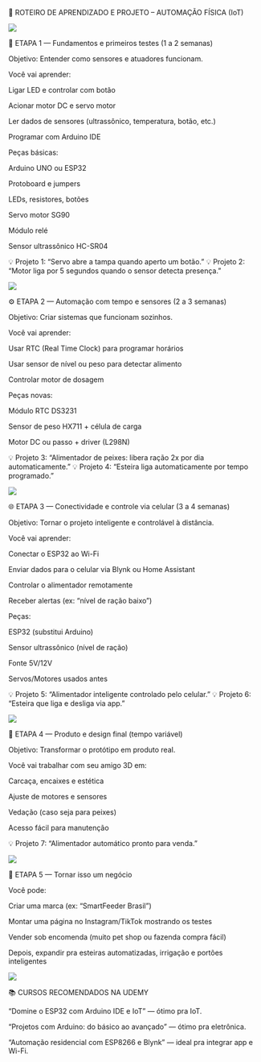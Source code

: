🚀 ROTEIRO DE APRENDIZADO E PROJETO – AUTOMAÇÃO FÍSICA (IoT)

<img src="https://user-images.githubusercontent.com/73097560/115834477-dbab4500-a447-11eb-908a-139a6edaec5c.gif">

🧩 ETAPA 1 — Fundamentos e primeiros testes (1 a 2 semanas)

Objetivo: Entender como sensores e atuadores funcionam.

Você vai aprender:

Ligar LED e controlar com botão

Acionar motor DC e servo motor

Ler dados de sensores (ultrassônico, temperatura, botão, etc.)

Programar com Arduino IDE

Peças básicas:

Arduino UNO ou ESP32

Protoboard e jumpers

LEDs, resistores, botões

Servo motor SG90

Módulo relé

Sensor ultrassônico HC-SR04

💡 Projeto 1: “Servo abre a tampa quando aperto um botão.”
💡 Projeto 2: “Motor liga por 5 segundos quando o sensor detecta presença.”

<img src="https://user-images.githubusercontent.com/73097560/115834477-dbab4500-a447-11eb-908a-139a6edaec5c.gif">

⚙️ ETAPA 2 — Automação com tempo e sensores (2 a 3 semanas)

Objetivo: Criar sistemas que funcionam sozinhos.

Você vai aprender:

Usar RTC (Real Time Clock) para programar horários

Usar sensor de nível ou peso para detectar alimento

Controlar motor de dosagem

Peças novas:

Módulo RTC DS3231

Sensor de peso HX711 + célula de carga

Motor DC ou passo + driver (L298N)

💡 Projeto 3: “Alimentador de peixes: libera ração 2x por dia automaticamente.”
💡 Projeto 4: “Esteira liga automaticamente por tempo programado.”

<img src="https://user-images.githubusercontent.com/73097560/115834477-dbab4500-a447-11eb-908a-139a6edaec5c.gif">

🌐 ETAPA 3 — Conectividade e controle via celular (3 a 4 semanas)

Objetivo: Tornar o projeto inteligente e controlável à distância.

Você vai aprender:

Conectar o ESP32 ao Wi-Fi

Enviar dados para o celular via Blynk ou Home Assistant

Controlar o alimentador remotamente

Receber alertas (ex: “nível de ração baixo”)

Peças:

ESP32 (substitui Arduino)

Sensor ultrassônico (nível de ração)

Fonte 5V/12V

Servos/Motores usados antes

💡 Projeto 5: “Alimentador inteligente controlado pelo celular.”
💡 Projeto 6: “Esteira que liga e desliga via app.”

<img src="https://user-images.githubusercontent.com/73097560/115834477-dbab4500-a447-11eb-908a-139a6edaec5c.gif">

🧠 ETAPA 4 — Produto e design final (tempo variável)

Objetivo: Transformar o protótipo em produto real.

Você vai trabalhar com seu amigo 3D em:

Carcaça, encaixes e estética

Ajuste de motores e sensores

Vedação (caso seja para peixes)

Acesso fácil para manutenção

💡 Projeto 7: “Alimentador automático pronto para venda.”

<img src="https://user-images.githubusercontent.com/73097560/115834477-dbab4500-a447-11eb-908a-139a6edaec5c.gif">

💼 ETAPA 5 — Tornar isso um negócio

Você pode:

Criar uma marca (ex: “SmartFeeder Brasil”)

Montar uma página no Instagram/TikTok mostrando os testes

Vender sob encomenda (muito pet shop ou fazenda compra fácil)

Depois, expandir pra esteiras automatizadas, irrigação e portões inteligentes

<img src="https://user-images.githubusercontent.com/73097560/115834477-dbab4500-a447-11eb-908a-139a6edaec5c.gif">

📚 CURSOS RECOMENDADOS NA UDEMY

“Domine o ESP32 com Arduino IDE e IoT” — ótimo pra IoT.

“Projetos com Arduino: do básico ao avançado” — ótimo pra eletrônica.

“Automação residencial com ESP8266 e Blynk” — ideal pra integrar app e Wi-Fi.
